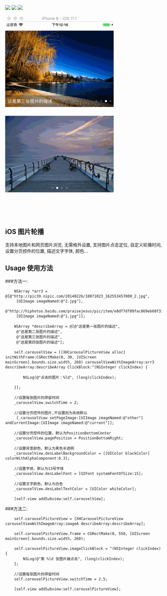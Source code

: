 
![](https://img.shields.io/badge/platform-iOS-red.svg)   ![](https://img.shields.io/badge/language-Objective--C%2FSwift%203.0-orange.svg) ![](https://img.shields.io/badge/license-MIT%20License-brightgreen.svg)


![image](https://raw.githubusercontent.com/Mill0/XHCarouselPicture/master/1.gif) 

## iOS 图片轮播

支持本地图片和网页图片浏览, 无需格外设置, 支持图片点击定位, 自定义轮播时间, 设置分页控件的位置, 描述文字字体, 颜色...



## Usage 使用方法
 ###方法一:
```objc
    NSArray *arr3 = @[@"http://pic39.nipic.com/20140226/18071023_162553457000_2.jpg",
     [UIImage imageNamed:@"2.jpg"], 
     @"http://hiphotos.baidu.com/praisejesus/pic/item/e8df7df89fac869eb68f316d.jpg", 
     [UIImage imageNamed:@"1.jpg"]];

    NSArray *describeArray = @[@"这是第一张图片的描述",
     @"这是第二张图片的描述", 
     @"这是第三张图片的描述", 
     @"这是第四张图片的描述"];

    self.carouselView = [[XHCarouselPictureView alloc] initWithFrame:CGRectMake(0, 30, [UIScreen mainScreen].bounds.size.width, 260) carouselViewWithImageArray:arr3 describeArray:describeArray ClickBlock:^(NSInteger clickIndex) {

        NSLog(@"点击的图片：%ld", (long)clickIndex);

    }];

    //设置每张图片的停留时间
    _carouselView.switchTime = 2;

    //设置分页控件的图片,不设置则为系统默认
     [_carouselView setPageImage:[UIImage imageNamed:@"other"] andCurrentImage:[UIImage imageNamed:@"current"]];

    //设置分页控件的位置，默认为PositionBottomCenter
    _carouselView.pagePosition = PositionBottomRight;

    //设置背景颜色，默认为黑色半透明
    _carouselView.desLabelBackgroundColor = [[UIColor blackColor] colorWithAlphaComponent:0.3];

    //设置字体，默认为13号字体
    _carouselView.desLabelFont = [UIFont systemFontOfSize:15];

    //设置文字颜色，默认为白色
    _carouselView.desLabelTextColor = [UIColor whiteColor];

    [self.view addSubview:self.carouselView];
```


 ###方法二:
```objc
    self.carouselPictureView = [XHCarouselPictureView carouselViewWithImageArray:imageA describeArray:describeArray];
    
    self.carouselPictureView.frame = CGRectMake(0, 550, [UIScreen mainScreen].bounds.size.width, 260);
    
    self.carouselPictureView.imageClickBlock = ^(NSInteger clickIndex) {
        NSLog(@"第 %ld 张图片被点击", (long)clickIndex);
    };
    
    //设置每张图片的停留时间
    self.carouselPictureView.switchTime = 2.5;
    
    [self.view addSubview:self.carouselPictureView];

```

